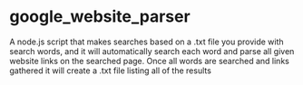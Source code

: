 # google_website_parser
A node.js script that makes searches based on a .txt file you provide with search words, and it will automatically search each word and parse all given website links on the searched page. Once all words are searched and links gathered it will create a .txt file listing all of the results
